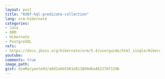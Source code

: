 ```yaml
---
layout: post
title: "030f-hql-predicate-collection"
lang: orm-hibernate
categories:
- Java
- ORM
- Hibernate
- PostgreSQL
refs: 
- https://docs.jboss.org/hibernate/orm/5.4/userguide/html_single/Hibernate_User_Guide.html#hql-empty-collection-predicate
youtube: 
comments: true
image_path: 
gist: dimMaryanto93/e8d2abb5361e811860d6a462270f119b
---
```


